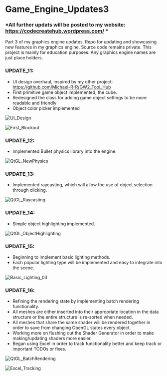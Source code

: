# Game_Engine_Updates3

### *All further updats will be posted to my website: https://codecreatehub.wordpress.com/ *

Part 3 of my graphics engine updates. Repo for updating and showcasing new features in my graphics engine. Source code remains private. This project is mainly for education purposes. Any graphics engine names are just place holders.

### UPDATE_11:
- UI design overhaul, inspired by my other project: https://github.com/Michael-R-R/GW2_Tool_Hub
- First primitive game object implemented, the cube.
- Redesigned the class for adding game object settings to be more readable and friendly
- Object color picker implemented

![UI_Design](https://user-images.githubusercontent.com/54217603/128939347-bf8d895f-ebba-4c82-94bb-deba6e91a5d8.png)

![First_Blockout](https://user-images.githubusercontent.com/54217603/128942571-8310387c-2e36-4790-bced-baaa7573b162.png)

### UPDATE_12:
- Implemented Bullet physics library into the engine.

![QtGL_NewPhysics](https://user-images.githubusercontent.com/54217603/129428477-14f2849c-6ffb-45c6-8237-785af69c280b.gif)

### UPDATE_13:
- Implemented raycasting, which will allow the use of object selection through clicking.

![QtGL_Raycasting](https://user-images.githubusercontent.com/54217603/129811765-cf7dabbc-442e-4fb6-b9c1-fe71fd632083.gif)

### UPDATE_14:
- Simple object highlighting implemented.

![QtGL_ObjectHighlighting](https://user-images.githubusercontent.com/54217603/130336978-eb09feed-d92f-4dd9-8914-2e2fb4d801d3.gif)

### UPDATE_15:
- Beginning to implement basic lighting methods.
- Each popular lighting type will be implemented and easy to integrate into the scene.

![Basic_Lighting_03](https://user-images.githubusercontent.com/54217603/131050179-c5ba0f41-a9af-42d4-a5c3-44b89637db11.png)

### UPDATE_16:
- Refining the rendering state by implementing batch rendering functionality.
- All meshes are either inserted into their appropriate location in the data structure or the entire structure is re-sorted when needed.
- All meshes that share the same shader will be rendered together in order to save from changing OpenGL states every object.
- Working more on flushing out the Shader Generator in order to make making/updating shaders more easier.
- Began using Excel in order to track functionality better and keep track or important TODOs or fixes. 

![QtGL_BatchRendering](https://user-images.githubusercontent.com/54217603/131872032-48e5a0c5-6e4b-4434-846d-bf2340a5a3c7.gif)

![Excel_Tracking](https://user-images.githubusercontent.com/54217603/131872884-e075b7c3-610b-4271-9c4b-a74736673669.png)

